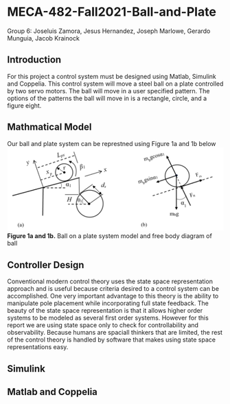 # MECA-482-Fall2021-Ball-and-Plate
Group 6: Joseluis Zamora, Jesus Hernandez, Joseph Marlowe, Gerardo Munguia, Jacob Krainock 

## Introduction 
For this project a control system must be designed using Matlab, Simulink and Coppelia. This 
control system will move a steel ball on a plate controlled by two servo motors. The ball will move in a user specified pattern. The options of the patterns the ball will move in is a rectangle, circle, and a figure eight.


## Mathmatical Model
Our ball and plate system can be represtned using Figure 1a and 1b below
![](Figures/mathmaticmodel.png) <br>
 **Figure 1a and 1b.** Ball on a plate system model and free body diagram of ball<br>
 
 
## Controller Design 
Conventional modern control theory uses the state space representation approach and is useful because criteria desired to a control system can be accomplished. One very important advantage to this theory is the ability to manipulate pole placement while incorporating full state feedback. The beauty of the state space representation is that it allows higher order systems to be modeled as several first order systems. However for this report we are using state space only to check for controllability and observability.  Because humans are spaciall thinkers that are limited, the rest of the control theory is handled by software that makes using state space representations easy. 
## Simulink

## Matlab and Coppelia


